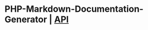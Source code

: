 # PHP-Markdown-Documentation-Generator | [API](https://github.com/Jagepard/PHP-Markdown-Documentation-Generator/blob/master/docs.md "Documentation API")

